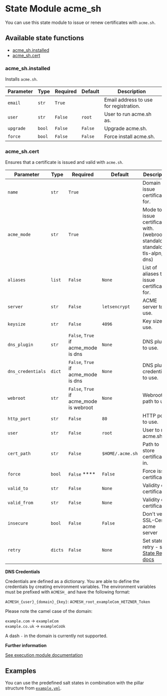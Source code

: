 # State Module acme_sh

You can use this state module to issue or renew certificates with `acme.sh`.

## Available state functions

- [acme_sh.installed](#acme_shinstalled)
- [acme_sh.cert](#acme_shcert)

### acme_sh.installed

Installs `acme.sh`.

| Parameter | Type   | Required | Default | Description                            |
| --------- | ------ | -------- | ------- | -------------------------------------- |
| `email`   | `str`  | `True`   |         | Email address to use for registration. |
| `user`    | `str`  | `False`  | `root`  | User to run acme.sh as.                |
| `upgrade` | `bool` | `False`  | `False` | Upgrade acme.sh.                       |
| `force`   | `bool` | `False`  | `False` | Force install acme.sh.                 |

### acme_sh.cert

Ensures that a certificate is issued and valid with `acme.sh`.

| Parameter         | Type    | Required                                | Default          | Description                                                                     |
| ----------------- | ------- | --------------------------------------- | ---------------- | ------------------------------------------------------------------------------- |
| `name`            | `str`   | `True`                                  |                  | Domain to issue certificate for.                                                |
| `acme_mode`       | `str`   | `True`                                  |                  | Mode to issue certificate with. (webroot, standalone, standalone-tls-alpn, dns) |
| `aliases`         | `list`  | `False`                                 | `None`           | List of aliases to issue certificate for.                                       |
| `server`          | `str`   | `False`                                 | `letsencrypt`    | ACME server to use.                                                             |
| `keysize`         | `str`   | `False`                                 | `4096`           | Key size to use.                                                                |
| `dns_plugin`      | `str`   | `False`, `True` if acme_mode is dns     | `None`           | DNS plugin to use.                                                              |
| `dns_credentials` | `dict`  | `False`, `True` if acme_mode is dns     | `None`           | DNS plugin credentials to use.                                                  |
| `webroot`         | `str`   | `False`, `True` if acme_mode is webroot | `None`           | Webroot path to use.                                                            |
| `http_port`       | `str`   | `False`                                 | `80`             | HTTP port to use.                                                               |
| `user`            | `str`   | `False`                                 | `root`           | User to run acme.sh as.                                                         |
| `cert_path`       | `str`   | `False`                                 | `$HOME/.acme.sh` | Path to store certificates in.                                                  |
| `force`           | `bool`  | `False`           ****                  | `False`          | Force issue certificate.                                                        |
| `valid_to`        | `str`   | `False`                                 | `None`           | Validity of certificate.                                                        |
| `valid_from`      | `str`   | `False`                                 | `None`           | Validity of certificate.                                                        |
| `insecure`        | `bool`  | `False`                                 | `False`          | Don't verify SSL-Cert of acme server                                            |
| `retry`           | `dicts` | `False`                                 | `None`           | Set state retry - see [State Retry docs][1]                                     |

**DNS Credentials**

Credentials are defined as a dictionary.
You are able to define the credentials by creating environment variables.
The environment variables must be prefixed with `ACMESH_` and have the following format:

`ACMESH_{user}_{domain}_{key}`: `ACMESH_root_exampleCom_HETZNER_Token`

Please note the camel case of the domain:

`example.com` -> `exampleCom`  
`example.co.uk` -> `exampleCoUk`

A dash `-` in the domain is currently not supported.

**Further information**

[See execution module documentation](./module_acme_sh.md#acme_shissue)

## Examples

You can use the predefined salt states in combination with the pillar structure from [`example.yml`](../example.yml).

[1]: https://docs.saltproject.io/en/latest/ref/states/requisites.html#retrying-states

